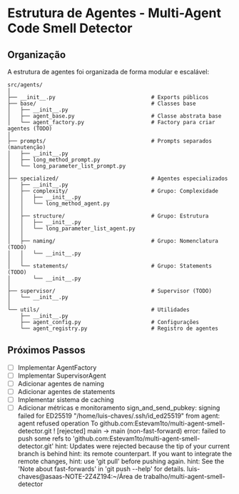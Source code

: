 # Estrutura de Agentes - Multi-Agent Code Smell Detector

## Organização

A estrutura de agentes foi organizada de forma modular e escalável:

```
src/agents/
│
├── __init__.py                              # Exports públicos
├── base/                                    # Classes base
│   ├── __init__.py
│   ├── agent_base.py                        # Classe abstrata base
│   └── agent_factory.py                     # Factory para criar agentes (TODO)
│
├── prompts/                                 # Prompts separados (manutenção)
│   ├── __init__.py
│   ├── long_method_prompt.py
│   └── long_parameter_list_prompt.py
│
├── specialized/                             # Agentes especializados
│   ├── __init__.py
│   ├── complexity/                          # Grupo: Complexidade
│   │   ├── __init__.py
│   │   └── long_method_agent.py
│   │
│   ├── structure/                           # Grupo: Estrutura
│   │   ├── __init__.py
│   │   └── long_parameter_list_agent.py
│   │
│   ├── naming/                              # Grupo: Nomenclatura (TODO)
│   │   └── __init__.py
│   │
│   └── statements/                          # Grupo: Statements (TODO)
│       └── __init__.py
│
├── supervisor/                              # Supervisor (TODO)
│   └── __init__.py
│
└── utils/                                   # Utilidades
    ├── __init__.py
    ├── agent_config.py                      # Configurações
    └── agent_registry.py                    # Registro de agentes
```

## Próximos Passos

- [ ] Implementar AgentFactory
- [ ] Implementar SupervisorAgent
- [ ] Adicionar agentes de naming
- [ ] Adicionar agentes de statements
- [ ] Implementar sistema de caching
- [ ] Adicionar métricas e monitoramento
sign_and_send_pubkey: signing failed for ED25519 "/home/luis-chaves/.ssh/id_ed25519" from agent: agent refused operation
To github.com:Estevam1to/multi-agent-smell-detector.git
 ! [rejected]        main -> main (non-fast-forward)
error: failed to push some refs to 'github.com:Estevam1to/multi-agent-smell-detector.git'
hint: Updates were rejected because the tip of your current branch is behind
hint: its remote counterpart. If you want to integrate the remote changes,
hint: use 'git pull' before pushing again.
hint: See the 'Note about fast-forwards' in 'git push --help' for details.
luis-chaves@asaas-NOTE-2Z4Z194:~/Área de trabalho/multi-agent-smell-detector